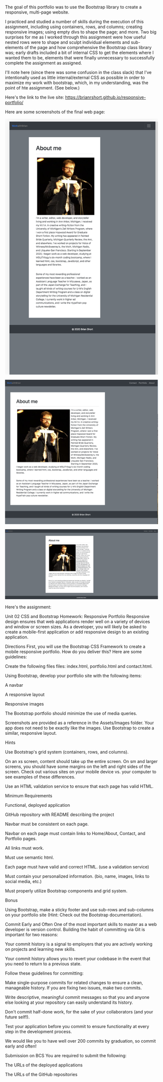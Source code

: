 The goal of this portfolio was to use the Bootstrap library to create a responsive, multi-page website. 

I practiced and studied a number of skills during the execution of this assignment, including using containers, rows, and columns; creating responsive images; using empty divs to shape the page; and more. Two big surprises for me as I worked through this assignment were how useful nested rows were to shape and sculpt individual elements and sub-elements of the page and how comprehensive the Bootstrap class library was; early drafts included a bit of internal CSS to get the elements where I wanted them to be, elements that were finally unnecessary to successfully complete the assignment as assigned. 

I'll note here (since there was some confusion in the class slack) that I've intentionally used as little internal/external CSS as possible in order to maximize my work with bootstrap, which, in my understanding, was the point of hte assignment. (See below.) 

Here's the link to the live site: https://brianrshort.github.io/responsive-portfolio/

Here are some screenshots of the final web page:

![Image of mobile site](Images/Mobile.png)

![Image of medium width site](Images/Medium.png)

![Image of desktop site](Images/Large.png)

Here's the assignment:

Unit 02 CSS and Bootstrap Homework: Responsive Portfolio
Responsive design ensures that web applications render well on a variety of devices and window or screen sizes. As a developer, you will likely be asked to create a mobile-first application or add responsive design to an existing application.

Directions
First, you will use the Bootstrap CSS Framework to create a mobile responsive portfolio. How do you deliver this? Here are some guidelines:


Create the following files files: index.html, portfolio.html and contact.html.


Using Bootstrap, develop your portfolio site with the following items:


A navbar


A responsive layout


Responsive images




The Bootstrap portfolio should minimize the use of media queries.


Screenshots are provided as a reference in the Assets/Images folder. Your app does not need to be exactly like the images. Use Bootstrap to create a similar, responsive layout.



Hints


Use Bootstrap's grid system (containers, rows, and columns).


On an xs screen, content should take up the entire screen. On sm and larger screens, you should have some margins on the left and right sides of the screen. Check out various sites on your mobile device vs. your computer to see examples of these differences.


Use an HTML validation service to ensure that each page has valid HTML.



Minimum Requirements


Functional, deployed application


GitHub repository with README describing the project


Navbar must be consistent on each page.


Navbar on each page must contain links to Home/About, Contact, and Portfolio pages.


All links must work.


Must use semantic html.


Each page must have valid and correct HTML. (use a validation service)


Must contain your personalized information. (bio, name, images, links to social media, etc.)


Must properly utilize Bootstrap components and grid system.



Bonus

Using Bootstrap, make a sticky footer and use sub-rows and sub-columns on your portfolio site (Hint: Check out the Bootstrap documentation).


Commit Early and Often
One of the most important skills to master as a web developer is version control. Building the habit of committing via Git is important for two reasons:


Your commit history is a signal to employers that you are actively working on projects and learning new skills.


Your commit history allows you to revert your codebase in the event that you need to return to a previous state.


Follow these guidelines for committing:


Make single-purpose commits for related changes to ensure a clean, manageable history. If you are fixing two issues, make two commits.


Write descriptive, meaningful commit messages so that you and anyone else looking at your repository can easily understand its history.


Don't commit half-done work, for the sake of your collaborators (and your future self!).


Test your application before you commit to ensure functionality at every step in the development process.


We would like you to have well over 200 commits by graduation, so commit early and often!

Submission on BCS
You are required to submit the following:


The URLs of the deployed applications


The URLs of the GitHub repositories
